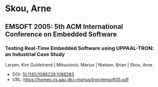 # Skou, Arne

## EMSOFT 2005: 5th ACM International Conference on Embedded Software

### Testing Real-Time Embedded Software using UPPAAL-TRON: an Industrial Case Study
Larsen, Kim Guldstrand | Mikucionis, Marius | Nielsen, Brian | Skou, Arne
* DOI: [10.1145/1086228.1086283](https://doi.org/10.1145/1086228.1086283)
* URL: <https://homes.cs.aau.dk/~marius/tron/emsoft05.pdf>

